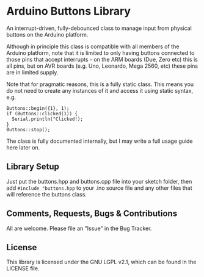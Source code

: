 # Arduino Buttons Library
An interrupt-driven, fully-debounced class to manage input from physical buttons on the Arduino platform.

Although in principle this class is compatible with all members of the Arduino platform, note that it is limited to only having buttons connected to those pins that accept interrupts - on the ARM boards (Due, Zero etc) this is all pins, but on AVR boards (e.g. Uno, Leonardo, Mega 2560, etc) these pins are in limited supply.

Note that for pragmatic reasons, this is a fully static class. This means you do not need to create any instances of it and access it using static syntax, e.g.
```
Buttons::begin({1}, 1);
if (Buttons::clicked(1)) {
  Serial.println("Clicked!);
}
Buttons::stop();
```

The class is fully documented internally, but I may write a full usage guide here later on.

## Library Setup
Just put the buttons.hpp and buttons.cpp file into your sketch folder, then add `#include "buttons.hpp` to your .ino source file and any other files that will reference the buttons class.

## Comments, Requests, Bugs & Contributions
All are welcome. Please file an "Issue" in the Bug Tracker.

## License
This library is licensed under the GNU LGPL v2.1, which can be found in the LICENSE file.

